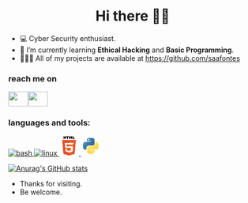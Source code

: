 <h1 align="center"> Hi there 👋🏻 </h1>

- 💻 Cyber Security enthusiast. 
- 🌱 I’m currently learning **Ethical Hacking** and **Basic Programming**.
- 👩🏻‍💻 All of my projects are available at https://github.com/saafontes

<h3 align="left">reach me on</h3>
<p align="left">
<a href="https://instagram.com/saafontes" target="blank"><img align="center" src="https://raw.githubusercontent.com/rahuldkjain/github-profile-readme-generator/master/src/images/icons/Social/instagram.svg" height="30" width="40" /><a href="https://twitter.com/saafontess" target="blank"><img align="center" src="https://raw.githubusercontent.com/jmnote/z-icons/master/svg/twitter.svg" height="30" width="40" /></a>
</p>

<h3 align="left">languages and tools:</h3>
<p align="left"> <a href="https://www.gnu.org/software/bash/" target="_blank" rel="noreferrer"> <img src="https://www.vectorlogo.zone/logos/gnu_bash/gnu_bash-icon.svg" alt="bash" width="40" height="40"/> </a></a><a href="https://pt.wikipedia.org/wiki/Linux" target="_blank" rel="noreferrer"> <img src="https://www.vectorlogo.zone/logos/linux/linux-icon.svg" alt="linux" width="40" height="40"/> </a<a href="https://www.w3.org/html/" target="_blank" rel="noreferrer"> <img src="https://raw.githubusercontent.com/devicons/devicon/master/icons/html5/html5-original-wordmark.svg" alt="html5" width="40" height="40"/><a href="https://www.python.org" target="_blank" rel="noreferrer"> <img src="https://raw.githubusercontent.com/devicons/devicon/master/icons/python/python-original.svg" alt="python" width="40" height="40"/>



[![Anurag's GitHub stats](https://github-readme-stats.vercel.app/api?username=saafontes&theme=highcontrast&show_icons=true&title_color=7e0306&icon_color=332e30)](https://github.com/saafontes/github-readme-stats)

- Thanks for visiting.
- Be welcome.
